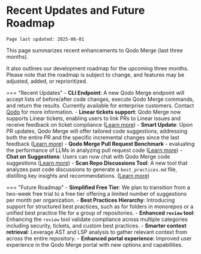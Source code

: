 # Recent Updates and Future Roadmap

`Page last updated: 2025-06-01`

This page summarizes recent enhancements to Qodo Merge (last three months).

It also outlines our development roadmap for the upcoming three months. Please note that the roadmap is subject to change, and features may be adjusted, added, or reprioritized.

=== "Recent Updates"
    - **CLI Endpoint**: A new Qodo Merge endpoint will accept lists of before/after code changes, execute Qodo Merge commands, and return the results. Currently available for enterprise customers. Contact [Qodo](https://www.qodo.ai/contact/) for more information.
    - **Linear tickets support**: Qodo Merge now supports Linear tickets, enabling users to link PRs to Linear issues and receive feedback on ticket compliance ([Learn more](https://qodo-merge-docs.qodo.ai/core-abilities/fetching_ticket_context/#linear-integration))
    - **Smart Update**: Upon PR updates, Qodo Merge will offer tailored code suggestions, addressing both the entire PR and the specific incremental changes since the last feedback  ([Learn more](https://qodo-merge-docs.qodo.ai/core-abilities/incremental_update//))
    - **Qodo Merge Pull Request Benchmark** - evaluating the performance of LLMs in analyzing pull request code ([Learn more](https://qodo-merge-docs.qodo.ai/pr_benchmark/))
    - **Chat on Suggestions**:  Users can now chat with Qodo Merge code suggestions ([Learn more](https://qodo-merge-docs.qodo.ai/tools/improve/#chat-on-code-suggestions))
    - **Scan Repo Discussions Tool**: A new tool that analyzes past code discussions to generate a `best_practices.md` file, distilling key insights and recommendations. ([Learn more](https://qodo-merge-docs.qodo.ai/tools/scan_repo_discussions/))


=== "Future Roadmap"
    - **Simplified Free Tier**: We plan to transition from a two-week free trial to a free tier offering a limited number of suggestions per month per organization.
    - **Best Practices Hierarchy**: Introducing support for structured best practices, such as for folders in monorepos or a unified best practice file for a group of repositories.
    - **Enhanced `review` tool**: Enhancing the `review` tool validate compliance across multiple categories including security, tickets, and custom best practices.
    - **Smarter context retrieval**: Leverage AST and LSP analysis to gather relevant context from across the entire repository.
    - **Enhanced portal experience**: Improved user experience in the Qodo Merge portal with new options and capabilities.
